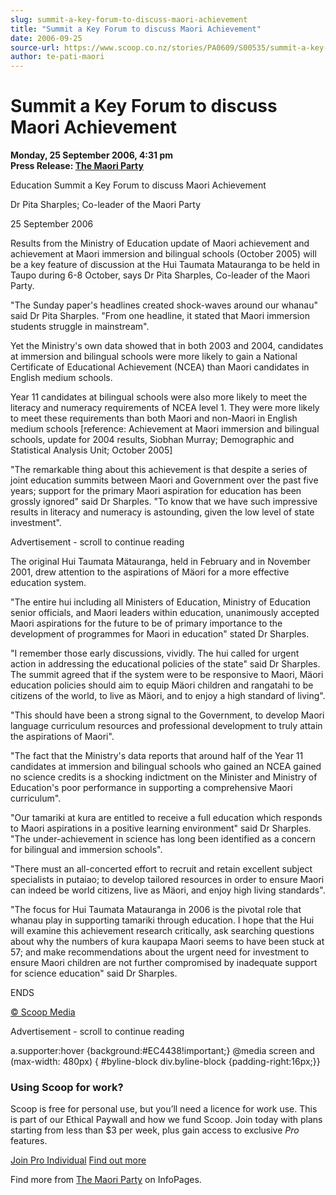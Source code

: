 ```yaml
---
slug: summit-a-key-forum-to-discuss-maori-achievement
title: "Summit a Key Forum to discuss Maori Achievement"
date: 2006-09-25
source-url: https://www.scoop.co.nz/stories/PA0609/S00535/summit-a-key-forum-to-discuss-maori-achievement.htm
author: te-pati-maori
---
```

Summit a Key Forum to discuss Maori Achievement
===============================================

**Monday, 25 September 2006, 4:31 pm**  
**Press Release: [The Maori Party](https://info.scoop.co.nz/The_Maori_Party)**

Education Summit a Key Forum to discuss Maori Achievement

Dr Pita Sharples; Co-leader of the Maori Party

25 September 2006

Results from the Ministry of Education update of Maori achievement and achievement at Maori immersion and bilingual schools (October 2005) will be a key feature of discussion at the Hui Taumata Matauranga to be held in Taupo during 6-8 October, says Dr Pita Sharples, Co-leader of the Maori Party.

"The Sunday paper's headlines created shock-waves around our whanau" said Dr Pita Sharples. "From one headline, it stated that Maori immersion students struggle in mainstream".

Yet the Ministry's own data showed that in both 2003 and 2004, candidates at immersion and bilingual schools were more likely to gain a National Certificate of Educational Achievement (NCEA) than Maori candidates in English medium schools.

Year 11 candidates at bilingual schools were also more likely to meet the literacy and numeracy requirements of NCEA level 1. They were more likely to meet these requirements than both Maori and non-Maori in English medium schools \[reference: Achievement at Maori immersion and bilingual schools, update for 2004 results, Siobhan Murray; Demographic and Statistical Analysis Unit; October 2005\]

"The remarkable thing about this achievement is that despite a series of joint education summits between Maori and Government over the past five years; support for the primary Maori aspiration for education has been grossly ignored" said Dr Sharples. "To know that we have such impressive results in literacy and numeracy is astounding, given the low level of state investment".

Advertisement - scroll to continue reading





The original Hui Taumata Mätauranga, held in February and in November 2001, drew attention to the aspirations of Mäori for a more effective education system.

"The entire hui including all Ministers of Education, Ministry of Education senior officials, and Maori leaders within education, unanimously accepted Maori aspirations for the future to be of primary importance to the development of programmes for Maori in education" stated Dr Sharples.

"I remember those early discussions, vividly. The hui called for urgent action in addressing the educational policies of the state" said Dr Sharples. The summit agreed that if the system were to be responsive to Maori, Mäori education policies should aim to equip Mäori children and rangatahi to be citizens of the world, to live as Mäori, and to enjoy a high standard of living".

"This should have been a strong signal to the Government, to develop Maori language curriculum resources and professional development to truly attain the aspirations of Maori".

"The fact that the Ministry's data reports that around half of the Year 11 candidates at immersion and bilingual schools who gained an NCEA gained no science credits is a shocking indictment on the Minister and Ministry of Education's poor performance in supporting a comprehensive Maori curriculum".

"Our tamariki at kura are entitled to receive a full education which responds to Maori aspirations in a positive learning environment" said Dr Sharples. "The under-achievement in science has long been identified as a concern for bilingual and immersion schools".

"There must an all-concerted effort to recruit and retain excellent subject specialists in putaiao; to develop tailored resources in order to ensure Maori can indeed be world citizens, live as Mäori, and enjoy high living standards".

"The focus for Hui Taumata Matauranga in 2006 is the pivotal role that whanau play in supporting tamariki through education. I hope that the Hui will examine this achievement research critically, ask searching questions about why the numbers of kura kaupapa Maori seems to have been stuck at 57; and make recommendations about the urgent need for investment to ensure Maori children are not further compromised by inadequate support for science education" said Dr Sharples.

ENDS  

[© Scoop Media](http://www.scoop.co.nz/about/terms.html)  

Advertisement - scroll to continue reading



a.supporter:hover {background:#EC4438!important;} @media screen and (max-width: 480px) { #byline-block div.byline-block {padding-right:16px;}}

### Using Scoop for work?

Scoop is free for personal use, but you’ll need a licence for work use. This is part of our Ethical Paywall and how we fund Scoop. Join today with plans starting from less than $3 per week, plus gain access to exclusive _Pro_ features.  
  
[Join Pro Individual](https://pro.scoop.co.nz/Individual/?from=ProIn24) [Find out more](https://pro.scoop.co.nz/using-scoop-for-work/?from=ProIn24)

Find more from [The Maori Party](https://info.scoop.co.nz/The_Maori_Party) on InfoPages.